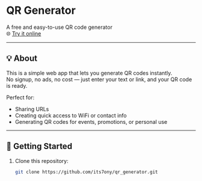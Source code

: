 # QR Generator

A free and easy-to-use QR code generator  
🌐 [Try it online](https://qr-generator-pi-black.vercel.app)

---

## 💡 About

This is a simple web app that lets you generate QR codes instantly.  
No signup, no ads, no cost — just enter your text or link, and your QR code is ready.

Perfect for:
- Sharing URLs
- Creating quick access to WiFi or contact info
- Generating QR codes for events, promotions, or personal use

---

## 🚀 Getting Started

1. Clone this repository:
   ```bash
   git clone https://github.com/its7ony/qr_generator.git
